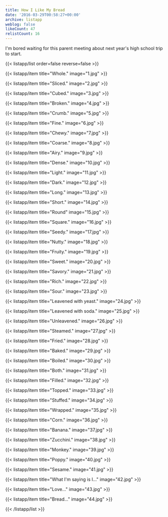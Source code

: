 ```yaml
---
title: How I Like My Bread
date: '2016-03-29T00:58:27+00:00'
archive: listapp
weblog: false
likeCount: 47
relistCount: 16
---
```


I'm bored waiting for this parent meeting about next year's high school trip to start.

<!--more-->

{{< listapp/list order=false reverse=false >}}

   {{< listapp/item title="Whole."
      image="1.jpg" >}}

   {{< listapp/item title="Sliced."
      image="2.jpg" >}}

   {{< listapp/item title="Cubed."
      image="3.jpg" >}}

   {{< listapp/item title="Broken."
      image="4.jpg" >}}

   {{< listapp/item title="Crumb."
      image="5.jpg" >}}

   {{< listapp/item title="Fine."
      image="6.jpg" >}}

   {{< listapp/item title="Chewy."
      image="7.jpg" >}}

   {{< listapp/item title="Coarse."
      image="8.jpg" >}}

   {{< listapp/item title="Airy."
      image="9.jpg" >}}

   {{< listapp/item title="Dense."
      image="10.jpg" >}}

   {{< listapp/item title="Light."
      image="11.jpg" >}}

   {{< listapp/item title="Dark."
      image="12.jpg" >}}

   {{< listapp/item title="Long."
      image="13.jpg" >}}

   {{< listapp/item title="Short."
      image="14.jpg" >}}

   {{< listapp/item title="Round"
      image="15.jpg" >}}

   {{< listapp/item title="Square."
      image="16.jpg" >}}

   {{< listapp/item title="Seedy."
      image="17.jpg" >}}

   {{< listapp/item title="Nutty."
      image="18.jpg" >}}

   {{< listapp/item title="Fruity."
      image="19.jpg" >}}

   {{< listapp/item title="Sweet."
      image="20.jpg" >}}

   {{< listapp/item title="Savory."
      image="21.jpg" >}}

   {{< listapp/item title="Rich."
      image="22.jpg" >}}

   {{< listapp/item title="Sour."
      image="23.jpg" >}}

   {{< listapp/item title="Leavened with yeast."
      image="24.jpg" >}}

   {{< listapp/item title="Leavened with soda."
      image="25.jpg" >}}

   {{< listapp/item title="Unleavened."
      image="26.jpg" >}}

   {{< listapp/item title="Steamed."
      image="27.jpg" >}}

   {{< listapp/item title="Fried."
      image="28.jpg" >}}

   {{< listapp/item title="Baked."
      image="29.jpg" >}}

   {{< listapp/item title="Boiled."
      image="30.jpg" >}}

   {{< listapp/item title="Both."
      image="31.jpg" >}}

   {{< listapp/item title="Filled."
      image="32.jpg" >}}

   {{< listapp/item title="Topped."
      image="33.jpg" >}}

   {{< listapp/item title="Stuffed."
      image="34.jpg" >}}

   {{< listapp/item title="Wrapped."
      image="35.jpg" >}}

   {{< listapp/item title="Corn."
      image="36.jpg" >}}

   {{< listapp/item title="Banana."
      image="37.jpg" >}}

   {{< listapp/item title="Zucchini."
      image="38.jpg" >}}

   {{< listapp/item title="Monkey."
      image="39.jpg" >}}

   {{< listapp/item title="Poppy."
      image="40.jpg" >}}

   {{< listapp/item title="Sesame."
      image="41.jpg" >}}

   {{< listapp/item title="What I'm saying is I..."
      image="42.jpg" >}}

   {{< listapp/item title="Love..."
      image="43.jpg" >}}

   {{< listapp/item title="Bread..."
      image="44.jpg" >}}

{{< /listapp/list >}}
